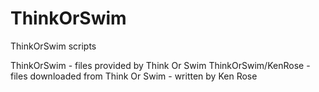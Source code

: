 # ThinkOrSwim
ThinkOrSwim scripts

ThinkOrSwim - files provided by Think Or Swim
ThinkOrSwim/KenRose - files downloaded from Think Or Swim - written by Ken Rose
